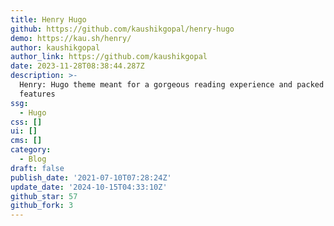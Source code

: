 ```yaml
---
title: Henry Hugo
github: https://github.com/kaushikgopal/henry-hugo
demo: https://kau.sh/henry/
author: kaushikgopal
author_link: https://github.com/kaushikgopal
date: 2023-11-28T08:38:44.287Z
description: >-
  Henry: Hugo theme meant for a gorgeous reading experience and packed with
  features
ssg:
  - Hugo
css: []
ui: []
cms: []
category:
  - Blog
draft: false
publish_date: '2021-07-10T07:28:24Z'
update_date: '2024-10-15T04:33:10Z'
github_star: 57
github_fork: 3
---
```

